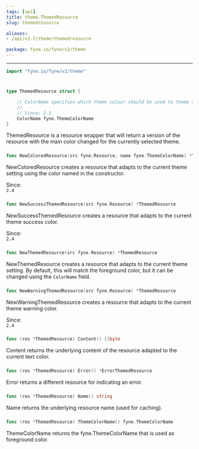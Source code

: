 ```yaml
---
tags: [api]
title: theme.ThemedResource
slug: themedresource

aliases:
- /api/v2.7/theme/themedresource

package: fyne.io/fyne/v2/theme
---
```



---
```go
import "fyne.io/fyne/v2/theme"
```

#

###

```go
type ThemedResource struct {

	// ColorName specifies which theme colour should be used to theme the resource
	//
	// Since: 2.3
	ColorName fyne.ThemeColorName
}
```

ThemedResource is a resource wrapper that will return a version of the resource with the main color changed for the currently selected theme.

###

```go
func NewColoredResource(src fyne.Resource, name fyne.ThemeColorName) *ThemedResource
```
NewColoredResource creates a resource that adapts to the current theme setting using the color named in the constructor.


<div class="since">Since: <code>
2.4</code></div>

###

```go
func NewSuccessThemedResource(src fyne.Resource) *ThemedResource
```
NewSuccessThemedResource creates a resource that adapts to the current theme success color.


<div class="since">Since: <code>
2.4</code></div>

###

```go
func NewThemedResource(src fyne.Resource) *ThemedResource
```
NewThemedResource creates a resource that adapts to the current theme setting. By default, this will match the foreground color, but it can be changed using the `ColorName` field.

###

```go
func NewWarningThemedResource(src fyne.Resource) *ThemedResource
```
NewWarningThemedResource creates a resource that adapts to the current theme warning color.


<div class="since">Since: <code>
2.4</code></div>

###

```go
func (res *ThemedResource) Content() []byte
```
Content returns the underlying content of the resource adapted to the current text color.

###

```go
func (res *ThemedResource) Error() *ErrorThemedResource
```
Error returns a different resource for indicating an error.

###

```go
func (res *ThemedResource) Name() string
```
Name returns the underlying resource name (used for caching).

###

```go
func (res *ThemedResource) ThemeColorName() fyne.ThemeColorName
```
ThemeColorName returns the fyne.ThemeColorName that is used as foreground color.
